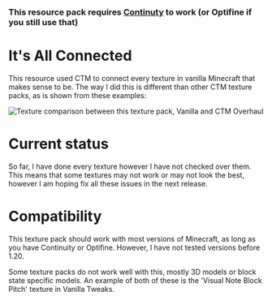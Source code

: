 ### This resource pack requires [Continuty](https://modrinth.com/mod/continuity) to work (or Optifine if you still use that)

# It's All Connected

This resource used CTM to connect every texture in vanilla Minecraft that makes sense to be. The way I did this is different than other CTM texture packs, as is shown from these examples:

![Texture comparison between this texture pack, Vanilla and CTM Overhaul](https://cdn-raw.modrinth.com/data/t4YAPTH1/images/dc1e24e85e84b7fed8399b5c00f9a4b596aa912d.png)

# Current status

So far, I have done every texture however I have not checked over them. This means that some textures may not work or may not look the best, however I am hoping fix all these issues in the next release.

# Compatibility

This texture pack should work with most versions of Minecraft, as long as you have Continuity or Optifine. However, I have not tested versions before 1.20.

Some texture packs do not work well with this, mostly 3D models or block state specific models. An example of both of these is the 'Visual Note Block Pitch' texture in Vanilla Tweaks.
